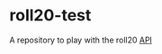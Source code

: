 # roll20-test
A repository to play with the roll20 [API](https://help.roll20.net/hc/en-us/articles/360037256714-API#API-HowdoIinstallanAPIscriptusingtheone-clickscriptlibrary?)
